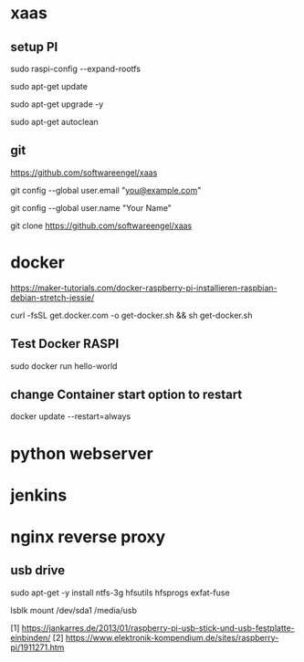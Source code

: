 # xaas

## setup PI 

  sudo raspi-config --expand-rootfs
  
  sudo apt-get update
  
  sudo apt-get upgrade -y
  
  sudo apt-get autoclean

## git 

  https://github.com/softwareengel/xaas

  git config --global user.email "you@example.com"
  
  git config --global user.name "Your Name"

  git clone https://github.com/softwareengel/xaas

# docker 

https://maker-tutorials.com/docker-raspberry-pi-installieren-raspbian-debian-stretch-jessie/

  curl -fsSL get.docker.com -o get-docker.sh && sh get-docker.sh

## Test Docker RASPI

  sudo docker run hello-world

## change Container start option to restart 

docker update --restart=always <container>

# python webserver 

# jenkins 

# nginx reverse proxy 

  
##  usb drive 
sudo apt-get -y install ntfs-3g hfsutils hfsprogs exfat-fuse

  lsblk
  mount /dev/sda1 /media/usb

[1] https://jankarres.de/2013/01/raspberry-pi-usb-stick-und-usb-festplatte-einbinden/
[2] https://www.elektronik-kompendium.de/sites/raspberry-pi/1911271.htm
